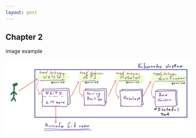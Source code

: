 ```yaml
---
layout: post
---
```


## Chapter 2

image example

![Picture example](images/demo_app_overview.png)

